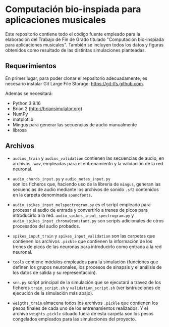 # Computación bio-inspiada para aplicaciones musicales 

Este repositorio contiene todo el código fuente empleado para la elaboración del Trabajo de Fin de Grado titulado "Computación bio-inspiada para aplicaciones musicales". También se incluyen todos los datos y figuras obtenidos como resultado de las distintas simulaciones planteadas.

## Requerimientos

En primer lugar, para poder clonar el repositorio adecuadamente, es necesario instalar Git Large File Storage: <https://git-lfs.github.com>.


Además se necesitará:

* Python 3.9.16
* Brian 2 (http://briansimulator.org)
* NumPy
* matplotlib
* Mingus para generar las secuencias de audio manualmente
* librosa

## Archivos

* `audios_train` y `audios_validation` contienen las secuencias de audio, en archivos `.wav`, empleadas para el entrenamiento y la validación de la red neuronal. 

* `audio_chords_input.py` y `audio_notes_input.py`  
son los ficheros que, haciendo uso de la libreria de `mingus`, generan las secuencias de audio mediante los archivos de sonido `.sf2` contenidos en la carpeta denominada `soundfonts`.

* `audio_spikes_input_melspectrogram.py` es el script empleado para procesar el audio de entrada y convertirlo a trenes de picos para introducirlo a la red. `audio_spikes_input_spectrogram.py` y `audio_spikes_input_chromaQconstant.py` son scripts adicionales de otros procesados del audio probados.

* `spikes_input_train` y `spikes_input_validation` son las carpetas que contienen los archivos `.pickle` que contienen la información de los trenes de picos de las neuronas para introducirlo como entrada a la red neuronal.

* `tools`  contiene módulos empleados para la simulación (funciones que definen los grupos neuronales, los procesos de sinapsis y el análisis de los datos de salida y su representación).

* `snn.py` script principal de la simulación que se ejecutará a travez de los ficheros `train_script.sh` y `validation_script.sh` (ver isntrucciones de ejecución de la simulación más abajo).

* `weigths_train` almacena todos los archivos `.pickle` que contienen los pesos finales de cada uno de los entrenamientos realizados. Y el archivo `weights.pickle` situado fuera de esta carpeta son los pesos congelados empleados para las simulaciones del proyecto.